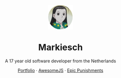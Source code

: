 <div align="center">
    <a>
        <img src="assets/avatar.png" alt="avatar" width="80" height="80" />
    </a>
    <h1>Markiesch</h1>
    <p>A 17 year old software developer from the Netherlands</p>
    <a href="https://github.com/Markiesch/portfolio">Portfolio</a>
    ·
    <a href="https://github.com/Markiesch/AwesomeJS">AwesomeJS</a>
    ·
    <a href="https://github.com/Markiesch/EpicPunishments">Epic Punishments</a>
</div>
